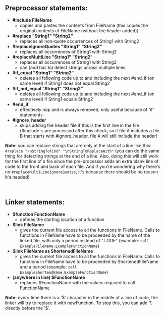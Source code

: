 ## Preprocessor statements:

- **\#include FileName**
  - copies and pastes the contents from FileName (this copies the original contents of FileName (without the header added))
- **\#replace "String1" "String2"**
  - replaces all non-quote occurrences of String1 with String2
- **\#replaceIgnoreQuotes "String1" "String2"**
  - replaces all occurrences of String1 with String2
- **\#replaceMultiLine "String1" "String2"**
  - replaces all occurrences of String1 with String2
  - can (and has to) detect strings across multiple lines
- **\#if\_equal "String1" "String2"**
  - deletes all following code up to and including the next #end\_if (on same level) if String1 does not equal String2
- **\#if\_not\_equal "String1" "String2"**
  - deletes all following code up to and including the next #end\_if (on same level) if String1 equals String2
- **\#end\_if**
  - effectively nop and is always removed; only useful because of 'if' statements
- **\#ignore\_header**
  - skips adding the header file if this is the first line in the file (#include-s are processed after this check, so if file A includes a file B that starts with #ignore\_header, file A will still include the header)

**Note:** you can replace strings that are only at the start of a line like this: `#replace "\nStringToFind" "\nStringToReplaceWith"` (you can do the same thing for detecting strings at the end of a line. Also, doing this will still work for the first line of a file since the pre-processor adds an extra blank line of code to the front and back of each file. And if you're wondering why there's no `#replaceMultiLineIgnoreQuotes`, it's because there should be no reason it's needed)

<br>

## Linker statements:

- **$function FunctionName**
  - defines the starting location of a function
- **$link FileName**
  - gives the current file access to all the functions in FileName. Calls to functions in FileName have to be proceeded by the name of the linked file, with only a period instead of ".LOOF" (example: `call ExampleFileName.ExampleFunctionName`)
- **$link FileName as ShortenedFileName**
  - gives the current file access to all the functions in FileName. Calls to functions in FileName have to be proceeded by ShortenedFileName and a period (example: `call ExampleShortendName.ExampleFunctionName`)
- **(anywhere in line) $FunctionName**
  - replaces $FunctionName with the values required to call FunctionName

**Note:** every time there is a '$' character in the middle of a line of code, the linker will try to replace it with newFunction. To stop this, you can add '\' directly before the '$'.